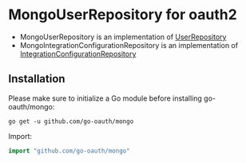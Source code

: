 # MongoUserRepository for oauth2
- MongoUserRepository is an implementation of [UserRepository](https://github.com/common-go/oauth2/blob/master/user_repository.go)
- MongoIntegrationConfigurationRepository is an implementation of [IntegrationConfigurationRepository](https://github.com/common-go/oauth2/blob/master/integration_configuration_repository.go) 

## Installation

Please make sure to initialize a Go module before installing go-oauth/mongo:

```shell
go get -u github.com/go-oauth/mongo
```

Import:

```go
import "github.com/go-oauth/mongo"
```
